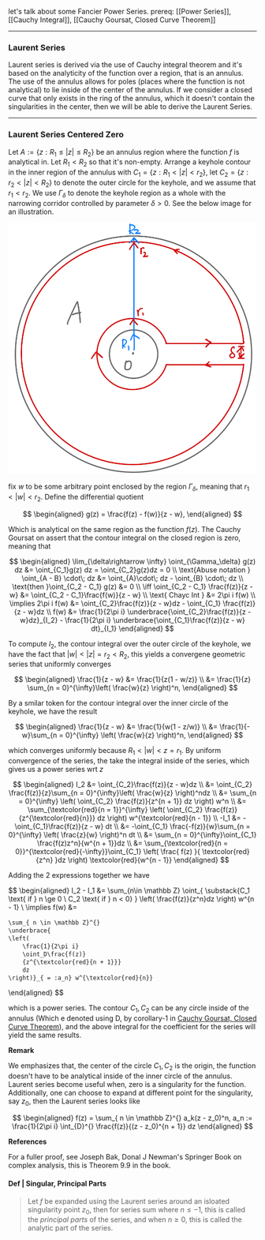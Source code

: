 let's talk about some Fancier Power Series. prereq: [[Power Series]], [[Cauchy Integral]], [[Cauchy Goursat, Closed Curve Theorem]]

---
### **Laurent Series**

Laurent series is derived via the use of Cauchy integral theorem and it's based on the analyticity of the function over a region, that is an annulus. The use of the annulus allows for poles (places where the function is not analytical) to lie inside of the center of the annulus. If we consider a closed curve that only exists in the ring of the annulus, which it doesn't contain the singularities in the center, then we will be able to derive the Laurent Series. 

---
### **Laurent Series Centered Zero**

Let $A:= \{z :R_1 \le |z| \le R_2\}$ be an annulus region where the function $f$ is analytical in. Let $R_1 < R_2$ so that it's non-empty. Arrange a keyhole contour in the inner region of the annulus with $C_1 = \{z : R_1 < |z| < r_2\}$, let $C_2 = \{z :  r_2 < |z| < R_2\}$ to denote the outer circle for the keyhole, and we assume that $r_1 < r_2$. We use $\Gamma_\delta$ to denote the keyhole region as a whole with the narrowing corridor controlled by parameter $\delta > 0$. See the below image for an illustration. 

![](../../Assets/Annulus_keyhole_for_laurent_series.jpeg)

fix $w$ to be some arbitrary point enclosed by the region $\Gamma_\delta$, meaning that $r_1 < |w| < r_2$. Define the differential quotient

$$
\begin{aligned}
	g(z) = \frac{f(z) - f(w)}{z - w}, 
\end{aligned}
$$

Which is analytical on the same region as the function $f(z)$. The Cauchy Goursat on assert that the contour integral on the closed region is zero, meaning that 

$$
\begin{aligned}
	\lim_{\delta\rightarrow \infty} \oint_{\Gamma_\delta} g(z) dz
	&= 
	\oint_{C_1}g(z) dz = \oint_{C_2}g(z)dz = 0
	\\
	\text{Abuse notation }
	\oint_{A - B} \cdot\; dz &= \oint_{A}\cdot\; dz - \oint_{B} \cdot\; dz 
	\\
	\text{then }\oint_{C_2 - C_1} g(z) &= 0
	\\
	\iff \oint_{C_2 - C_1} \frac{f(z)}{z - w} &= \oint_{C_2 - C_1}\frac{f(w)}{z - w}
	\\
	\text{ Chayc Int }
	&= 
	2\pi i f(w)
	\\
	\implies
	2\pi i f(w) &= 
	\oint_{C_2}\frac{f(z)}{z - w}dz - 
	\oint_{C_1} \frac{f(z)}{z - w}dz
	\\
	f(w) &= \frac{1}{2\pi i} 
	\underbrace{\oint_{C_2}\frac{f(z)}{z - w}dz}_{I_2}
	-
	\frac{1}{2\pi i} 
	\underbrace{\oint_{C_1}\frac{f(z)}{z - w} dt}_{I_1}
\end{aligned}
$$

To compute $I_2$, the contour integral over the outer circle of the keyhole, we have the fact that $|w|< |z|=r_2 < R_2$, this yields a convergene geometric series that uniformly converges 

$$
\begin{aligned}
	\frac{1}{z - w} &= 
	\frac{1}{z(1 - w/z)}
	\\
	&= 
	\frac{1}{z} \sum_{n = 0}^{\infty}\left(
		\frac{w}{z}
	\right)^n, 
\end{aligned}
$$

By a smilar token for the contour integral over the inner circle of the keyhole, we have the result 

$$
\begin{aligned}
	\frac{1}{z - w} &= \frac{1}{w(1 - z/w)}
	\\
	&= 
	\frac{1}{-w}\sum_{n = 0}^{\infty} \left(
		\frac{w}{z}
	\right)^n, 
\end{aligned}
$$

which converges uniformly because $R_1 < |w| < z=r_1$. By uniform convergence of the series, the take the integral inside of the series, which gives us a power series wrt $z$

$$
\begin{aligned}
	I_2 &= \oint_{C_2}\frac{f(z)}{z - w}dz
	\\
	&= \oint_{C_2}
		\frac{f(z)}{z}\sum_{n = 0}^{\infty}\left(
		\frac{w}{z}
	\right)^ndz
	\\
	&= 
	\sum_{n = 0}^{\infty}
	\left(
		\oint_{C_2} 
		\frac{f(z)}{z^{n + 1}} dz
	\right) w^n 
	\\
	&= \sum_{\textcolor{red}{n = 1}}^{\infty}
	\left(
		\oint_{C_2} 
		\frac{f(z)}{z^{\textcolor{red}{n}}} dz
	\right) w^{\textcolor{red}{n - 1}} 
	\\
	-I_1 &= 
	-\oint_{C_1}\frac{f(z)}{z - w} dt	
	\\
	&= 
	-\oint_{C_1}
	\frac{-f(z)}{w}\sum_{n = 0}^{\infty} \left(
		\frac{z}{w}
	\right)^n
	dt	
	\\
	&= 
	\sum_{n = 0}^{\infty}\oint_{C_1}
		\frac{f(z)z^n}{w^{n + 1}}dz
	\\
	&= 
	\sum_{\textcolor{red}{n = 0}}^{\textcolor{red}{-\infty}}\oint_{C_1}
		\left(
			\frac{
				f(z)
			}{
				\textcolor{red}{z^n}
			}dz
		\right)
		\textcolor{red}{w^{n - 1}}
\end{aligned}
$$

Adding the 2 expressions together we have 

$$
\begin{aligned}
	I_2 - I_1 &= 
	\sum_{n\in \mathbb Z} \oint_{
		\substack{C_1 \text{ if } n \ge 0
		\\
		C_2 \text{ if } n < 0}
	}
	\left(
		\frac{f(z)}{z^n}dz
	\right) w^{n - 1}
	\\
	\implies 
	f(w) &= 
	
	\sum_{ n \in \mathbb Z}^{}
	\underbrace{
	\left(
		\frac{1}{2\pi i} 
		\oint_D\frac{f(z)}
		{z^{\textcolor{red}{n + 1}}}
		dz
	\right)}_{ = :a_n} w^{\textcolor{red}{n}}
\end{aligned}
$$

which is a power series. The contour $C_1, C_2$ can be any circle inside of the annulus (Which e denoted using D, by corollary-1 in [Cauchy Goursat, Closed Curve Theorem](Cauchy%20Goursat,%20Closed%20Curve%20Theorem.md)), and the above integral for the coefficient for the series will yield the same results.

**Remark**

We emphasizes that, the center of the circle $C_1, C_2$ is the origin, the function doesn't have to be analytical inside of the inner circle of the annulus. Laurent series become useful when, zero is a singularity for the function. Additionally, one can choose to expand at different point for the singularity, say $z_0$, then the Laurent series looks like 

$$
\begin{aligned}
	f(z) = \sum_{ n \in \mathbb Z}^{} a_k(z - z_0)^n, a_n := 
	\frac{1}{2\pi i} \int_{D}^{} 
	\frac{f(z)}{(z - z_0)^{n + 1}}
	dz
\end{aligned}
$$

**References**

For a fuller proof, see Joseph Bak, Donal J Newman's Springer Book on complex analysis, this is Theorem 9.9 in the book. 


#### **Def | Singular, Principal Parts**
> Let $f$ be expanded using the Laurent series around an isloated singularity point $z_0$, then for series sum where $n \le -1$, this is called the *principal parts* of the series, and when $n \ge 0$, this is called the analytic part of the series. 